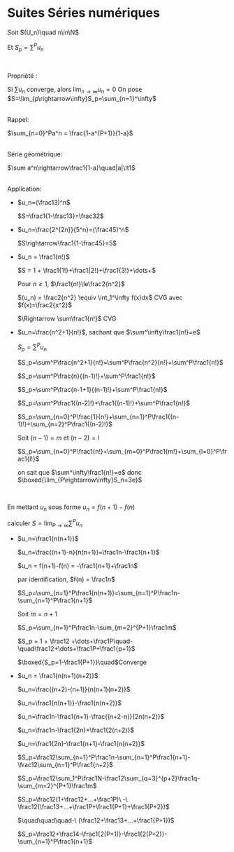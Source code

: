 # Suites Séries numériques


Soit $(U_n)\quad n\in\N$

Et $S_p=\sum^Pu_n$

<br/>

Propriété :

Si $\sum u_n$ converge, alors $\lim_{n\rightarrow\infty}u_n=0$
On pose $S=\lim_{p\rightarrow\infty}S_p=\sum_{n=1}^\infty$ 

<br/>
Rappel:

$\sum_{n=0}^Pa^n = \frac{1-a^{P+1}}{1-a}$

<br/>
Série géométrique:

$\sum a^n\rightarrow\frac1{1-a}\quad|a|\lt1$

<br/>
Application:

* $u_n=(\frac13)^n$

    $S=\frac1{1-\frac13}=\frac32$

* $u_n=\frac{2^{2n}}{5^n}=(\frac45)^n$

  $S\rightarrow\frac1{1-\frac45}=5$

* $u_n = \frac1{n!}$
  
  $S = 1 + \frac1{1!}+\frac1{2!}+\frac1{3!}+\dots+$

  Pour $n\ge 1$, $\frac1{n!}\le\frac2{n^2}$

  $(u_n) = \frac2{n^2} \equiv \int_1^\infty f(x)dx$ CVG avec $f(x)=\frac2{x^2}$

  $\Rightarrow \sum\frac1{n!}$ CVG

* $u_n=\frac{n^2+1}{n!}$, sachant que $\sum^\infty\frac1{n!}=e$
  
  $S_p = \sum^Pu_n$

  $S_p=\sum^P\frac{n^2+1}{n!}=\sum^P\frac{n^2}{n!}+\sum^P\frac1{n!}$

  $S_p=\sum^P\frac{n}{(n-1)!}+\sum^P\frac1{n!}$

  $S_p=\sum^P\frac{n-1+1}{(n-1)!}+\sum^P\frac1{n!}$

  $S_p=\sum^P\frac1{(n-2)!}+\frac1{(n-1)!}+\sum^P\frac1{n!}$

  $S_p=\sum_{n=0}^P\frac{1}{n!}+\sum_{n=1}^P\frac1{(n-1)!}+\sum_{n=2}^P\frac1{(n-2)!}$

  Soit $(n-1) = m$ et $(n-2) =l$

  $S_p=\sum_{n=0}^P\frac1{n!}+\sum_{m=0}^P\frac1{m!}+\sum_{l=0}^P\frac1{l!}$

  on sait que $\sum^\infty\frac1{n!}=e$ donc $\boxed{\lim_{P\rightarrow\infty}S_n=3e}$

<br/>

En mettant $u_n$ sous forme $u_n=f(n+1)-f(n)$

calculer $S=\lim_{P\rightarrow\infty}\sum^Pu_n$

* $u_n=\frac1{n(n+1)}$

  $u_n=\frac{(n+1)-n}{n(n+1)}=\frac1n-\frac1{n+1}$

  $u_n = f(n+1)-f(n) = -\frac1{n+1}+\frac1n$

  par identification, $f(n) = \frac1n$

  $S_p=\sum_{n=1}^P\frac1{n(n+1)}=\sum_{n=1}^P\frac1n-\sum_{n=1}^P\frac1{n+1}$

  Soit $m=n+1$

  $S_p=\sum_{n=1}^P\frac1n-\sum_{m=2}^{P+1}\frac1m$

  $S_p =  1 + \frac12 +\dots+\frac1P\quad-\quad\frac12+\dots+\frac1P+\frac1{p+1}$

  $\boxed{S_p=1-\frac1{P+1}}\quad$Converge

* $u_n = \frac1{n(n+1)(n+2)}$

  $u_n=\frac{(n+2)-(n+1)}{n(n+1)(n+2)}$

  $u_n=\frac1{n(n+1)}-\frac1{n(n+2)}$

  $u_n=\frac1n-\frac1{n+1}-\frac{(n+2-n)}{2n(n+2)}$

  $u_n=\frac1n-\frac1{2n}+\frac1{2(n+2)}$

  $u_n=\frac1{2n}-\frac1{n+1}-\frac1{n(n+2)}$

  $S_p=\frac12\sum_{n=1}^P\frac1n-\sum_{n=1}^P\frac1{n+1}-\frac12\sum_{n=1}^P\frac1{n+2}$

  $S_p=\frac12\sum_1^P\frac1N-\frac12\sum_{q=3}^{p+2}\frac1q-\sum_{m=2}^{P+1}\frac1m$

  $S_p=\frac12(1+\frac12+...+\frac1P)\ -\ \frac12(\frac13+...+\frac1P+\frac1{P+1}+\frac1{P+2})$ 
  
    $\quad\quad\quad-\ (\frac12+\frac13+...+\frac1{P+1})$

  $S_p=\frac12+\frac14-\frac1{2(P+1)}-\frac1{2(P+2)}-\sum_{n=1}^P\frac1{n+1}$